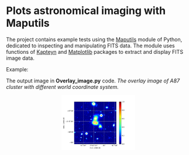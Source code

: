 # Plots astronomical imaging with Maputils
The project contains example tests using the [Maputils](https://www.astro.rug.nl/software/kapteyn/maputilstutorial.html) module of Python, dedicated to inspecting and manipulating FITS data. The module uses functions of [Kapteyn](https://www.astro.rug.nl/software/kapteyn/index.html) and [Matplotlib](https://matplotlib.org/) packages to extract and display FITS image data.

Example:

The output image in __Overlay_image.py__ code. *The overlay image of A87 cluster with different world coordinate system.*
<p align="center">
<img src="Files/output/Figure_A87_matplotlib.png" width="200">
</p>
